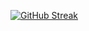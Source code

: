[![GitHub Streak](https://streak-stats.demolab.com?user=legcy143&theme=dark)](https://git.io/streak-stats)
